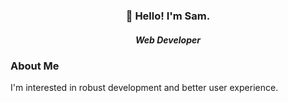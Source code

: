 <h3 align="center">👋 Hello! I'm Sam.</h3>
<h5 align="center">Web Developer</h5>

### About Me

I'm interested in robust development and better user experience.
